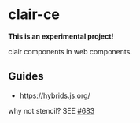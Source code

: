 # clair-ce

**This is an experimental project!**

clair components in web components.

## Guides

- https://hybrids.js.org/

why not stencil? SEE [#683](https://github.com/ionic-team/stencil/issues/683)

